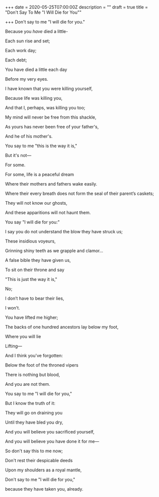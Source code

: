 +++
date = 2020-05-25T07:00:00Z
description = ""
draft = true
title = "Don't Say To Me \"I Will Die for You\""

+++
Don't say to me "I will die for you."

Because you _have_ died a little-

Each sun rise and set;

Each work day;

Each debt;

You have died a little each day

Before my very eyes.

I have known that you were killing yourself,

Because life was killing you,

And that I, perhaps, was killing you too;

My mind will never be free from this shackle,

As yours has never been free of your father's,

And he of his mother's.

You say to me "this is the way it is,"

But it's not—

For some.

For some, life is a peaceful dream

Where their mothers and fathers wake easily.

Where their every breath does not form the seal of their parent’s caskets;

They will not know our ghosts,

And these apparitions will not haunt them.

You say "I will die for you:"

I say you do not understand the blow they have struck us;

These insidious voyeurs,

Grinning shiny teeth as we grapple and clamor...

A false bible they have given us,

To sit on their throne and say

"This is just the way it is,"

No;

I don’t have to bear their lies,

I won’t.

You have lifted me higher;

The backs of one hundred ancestors lay below my foot,

Where you will lie

Lifting—

And I think you've forgotten:

Below the foot of the throned vipers

There is nothing but blood,

And you are not them.

You say to me "I will die for you,"

But I know the truth of it:

They will go on draining you

Until they have bled you dry,

And you will believe you sacrificed yourself,

And you will believe you have done it for me—

So don't say this to me now;

Don't rest their despicable deeds

Upon my shoulders as a royal mantle,

Don't say to me "I will die for you,"

because they have taken you, already.